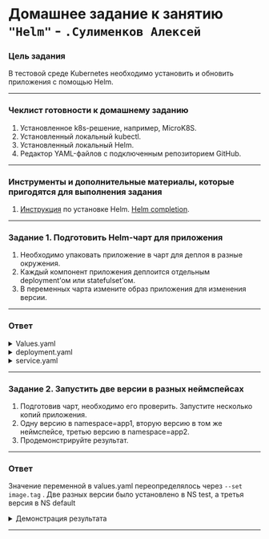 # Домашнее задание к занятию `"Helm"` - `.Сулименков Алексей `

### Цель задания

В тестовой среде Kubernetes необходимо установить и обновить приложения с помощью Helm.

---

### Чеклист готовности к домашнему заданию

1. Установленное k8s-решение, например, MicroK8S.
2. Установленный локальный kubectl.
3. Установленный локальный Helm.
4. Редактор YAML-файлов с подключенным репозиторием GitHub.

---

### Инструменты и дополнительные материалы, которые пригодятся для выполнения задания

1. [Инструкция](https://helm.sh/docs/intro/install/) по установке Helm. [Helm completion](https://helm.sh/docs/helm/helm_completion/).

---

### Задание 1. Подготовить Helm-чарт для приложения

1. Необходимо упаковать приложение в чарт для деплоя в разные окружения.
2. Каждый компонент приложения деплоится отдельным deployment’ом или statefulset’ом.
3. В переменных чарта измените образ приложения для изменения версии.

---

### Ответ

<details> <summary>Values.yaml</summary>

```yaml
replicaCount: 1

image:
  name: nginx
  pullPolicy: IfNotPresent
  tag: "latest"

service:
  type: ClusterIP
  port: 80

livenessProbe:
  httpGet:
    path: /
    port: http
readinessProbe:
  httpGet:
    path: /
    port: http
```

</details>

<details> <summary>deployment.yaml</summary>

```yaml
apiVersion: apps/v1
kind: Deployment
metadata:
  name: {{ include "test-chart.fullname" . }}
  namespace: {{ .Release.Namespace }}
  labels:
    {{- include "test-chart.labels" . | nindent 4 }}
spec:
  replicas: {{ .Values.replicaCount }}
  selector:
    matchLabels:
      {{- include "test-chart.selectorLabels" . | nindent 6 }}
  template:
    metadata:
      {{- with .Values.podAnnotations }}
      annotations:
        {{- toYaml . | nindent 8 }}
      {{- end }}
      labels:
        {{- include "test-chart.labels" . | nindent 8 }}
        {{- with .Values.podLabels }}
        {{- toYaml . | nindent 8 }}
        {{- end }}
    spec:
      {{- with .Values.imagePullSecrets }}
      imagePullSecrets:
        {{- toYaml . | nindent 8 }}
      {{- end }}
      containers:
        - name: {{ .Chart.Name }}
          {{- with .Values.securityContext }}
          securityContext:
            {{- toYaml . | nindent 12 }}
          {{- end }}
          image: "{{ .Values.image.name }}:{{ .Values.image.tag }}"
          imagePullPolicy: {{ .Values.image.pullPolicy }}
          ports:
            - name: http
              containerPort: {{ .Values.service.port }}
              protocol: TCP
          {{- with .Values.livenessProbe }}
          livenessProbe:
            {{- toYaml . | nindent 12 }}
          {{- end }}
          {{- with .Values.readinessProbe }}
          readinessProbe:
            {{- toYaml . | nindent 12 }}
          {{- end }}
          {{- with .Values.resources }}
      {{- end }}

```

</details>

<details> <summary>service.yaml</summary>

```yaml
apiVersion: v1
kind: Service
metadata:
  name: { { include "test-chart.fullname" . } }
  namespace: { { .Release.Namespace } }
  labels: { { - include "test-chart.labels" . | nindent 4 } }
spec:
  type: { { .Values.service.type } }
  ports:
    - port: { { .Values.service.port } }
      targetPort: http
      protocol: TCP
      name: http
  selector: { { - include "test-chart.selectorLabels" . | nindent 4 } }
```

</details>

---

### Задание 2. Запустить две версии в разных неймспейсах

1. Подготовив чарт, необходимо его проверить. Запуститe несколько копий приложения.
2. Одну версию в namespace=app1, вторую версию в том же неймспейсе, третью версию в namespace=app2.
3. Продемонстрируйте результат.

---

### Ответ

Значение переменной в values.yaml переопределялось через `--set image.tag` . Две разных версии было установлено в NS test, а третья версия в NS default

<details> <summary>Демонстрация результата</summary>

![helm](https://github.com/biparasite/kuber-homeworks-05/blob/main/task_2.1.png "helm")

</details>

---
